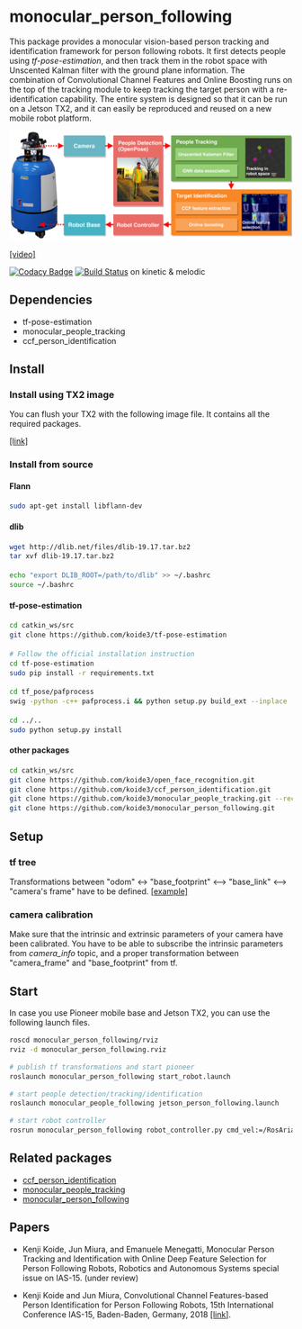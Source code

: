# monocular_person_following

This package provides a monocular vision-based person tracking and identification framework for person following robots. It first detects people using *tf-pose-estimation*, and then track them in the robot space with Unscented Kalman filter with the ground plane information. The combination of Convolutional Channel Features and Online Boosting runs on the top of the tracking module to keep tracking the target person with a re-identification capability. The entire system is designed so that it can be run on a Jetson TX2, and it can easily be reproduced and reused on a new mobile robot platform.

![system](data/imgs/system.png)

[[video]](https://www.youtube.com/watch?v=w-f8l1VNT9Q)

[![Codacy Badge](https://api.codacy.com/project/badge/Grade/c7664fce1722461db5ffdc27eae59e9c)](https://www.codacy.com/app/koide3/monocular_person_following?utm_source=github.com&amp;utm_medium=referral&amp;utm_content=koide3/monocular_person_following&amp;utm_campaign=Badge_Grade) [![Build Status](https://travis-ci.org/koide3/monocular_person_following.svg?branch=master)](https://travis-ci.org/koide3/monocular_person_following) on kinetic & melodic

## Dependencies

- tf-pose-estimation
- monocular_people_tracking
- ccf_person_identification


## Install

### Install using TX2 image

You can flush your TX2 with the following image file. It contains all the required packages.

[[link]](https://drive.google.com/open?id=1c3A-jV_ozHyNqVMTGeVOCneFSiwHBC07)

### Install from source

#### Flann

```bash
sudo apt-get install libflann-dev
```

#### dlib

```bash
wget http://dlib.net/files/dlib-19.17.tar.bz2
tar xvf dlib-19.17.tar.bz2

echo "export DLIB_ROOT=/path/to/dlib" >> ~/.bashrc
source ~/.bashrc
```

#### tf-pose-estimation

```bash
cd catkin_ws/src
git clone https://github.com/koide3/tf-pose-estimation

# Follow the official installation instruction
cd tf-pose-estimation
sudo pip install -r requirements.txt

cd tf_pose/pafprocess
swig -python -c++ pafprocess.i && python setup.py build_ext --inplace

cd ../..
sudo python setup.py install
```

#### other packages

```bash
cd catkin_ws/src
git clone https://github.com/koide3/open_face_recognition.git
git clone https://github.com/koide3/ccf_person_identification.git
git clone https://github.com/koide3/monocular_people_tracking.git --recursive
git clone https://github.com/koide3/monocular_person_following.git
```

## Setup

### tf tree

Transformations between "odom" <-> "base_footprint" <--> "base_link" <--> "camera's frame" have to be defined.
[[example]](data/imgs/frames.png)

### camera calibration

Make sure that the intrinsic and extrinsic parameters of your camera have been calibrated. You have to be able to subscribe the intrinsic parameters from *camera_info* topic, and a proper transformation between "camera_frame" and "base_footprint" from tf.

## Start

In case you use Pioneer mobile base and Jetson TX2, you can use the following launch files.

```bash
roscd monocular_person_following/rviz
rviz -d monocular_person_following.rviz
```

```bash
# publish tf transformations and start pioneer
roslaunch monocular_person_following start_robot.launch
```

```bash
# start people detection/tracking/identification
roslaunch monocular_people_following jetson_person_following.launch
```

```bash
# start robot controller
rosrun monocular_person_following robot_controller.py cmd_vel:=/RosAria/cmd_vel
```


## Related packages

- [ccf_person_identification](https://github.com/koide3/ccf_person_identification)
- [monocular_people_tracking](https://github.com/koide3/monocular_people_tracking)
- [monocular_person_following](https://github.com/koide3/monocular_person_following)


## Papers
- Kenji Koide, Jun Miura, and Emanuele Menegatti, Monocular Person Tracking and Identification with Online Deep Feature Selection for Person Following Robots, Robotics and Autonomous Systems special issue on IAS-15. (under review)

- Kenji Koide and Jun Miura, Convolutional Channel Features-based Person Identification for Person Following Robots, 15th International Conference IAS-15, Baden-Baden, Germany, 2018 [[link]](https://www.researchgate.net/publication/325854919_Convolutional_Channel_Features-Based_Person_Identification_for_Person_Following_Robots_Proceedings_of_the_15th_International_Conference_IAS-15).